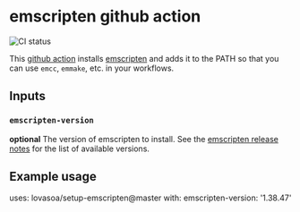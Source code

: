 # emscripten github action

![CI status](https://github.com/lovasoa/setup-emscripten/workflows/Test%20emscripten%20installation/badge.svg)

This [github action](https://github.com/features/actions) installs
[emscripten](https://emscripten.org/) and adds it to the PATH so that you can use
`emcc`, `emmake`, etc.
in your workflows.

## Inputs

### `emscripten-version`

**optional** The version of emscripten to install. See the [emscripten release notes](https://emscripten.org/docs/introducing_emscripten/release_notes.html) for the list of available versions.

## Example usage

uses: lovasoa/setup-emscripten@master
with:
  emscripten-version: '1.38.47'

